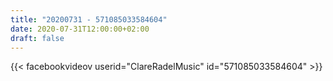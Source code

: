 ```yaml
---
title: "20200731 - 571085033584604"
date: 2020-07-31T12:00:00+02:00
draft: false
---
```


{{< facebookvideov userid="ClareRadelMusic" id="571085033584604" >}}